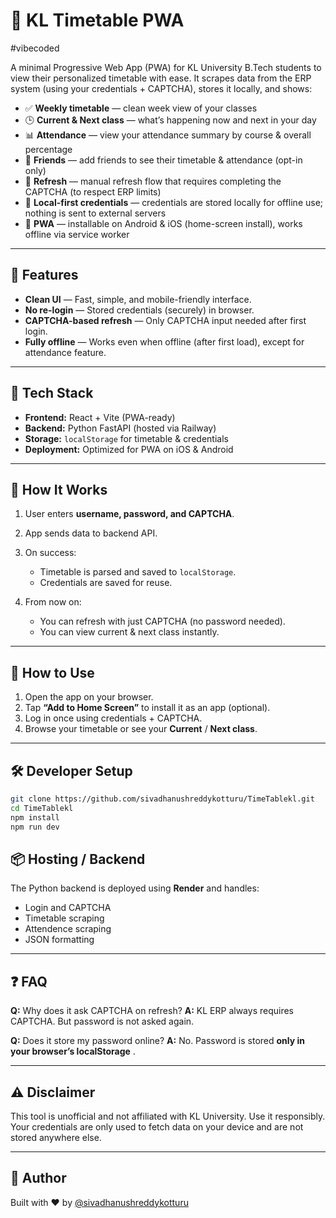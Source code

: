 

# 📅 KL Timetable PWA
#vibecoded

A minimal Progressive Web App (PWA) for KL University B.Tech students to view their personalized timetable with ease. It scrapes data from the ERP system (using your credentials + CAPTCHA), stores it locally, and shows:

- ✅ **Weekly timetable** — clean week view of your classes  
- 🕒 **Current & Next class** — what’s happening now and next in your day  
- 📊 **Attendance** — view your attendance summary by course & overall percentage  
- 👥 **Friends** — add friends to see their timetable & attendance (opt-in only)  
- 🔁 **Refresh** — manual refresh flow that requires completing the CAPTCHA (to respect ERP limits)  
- 🔐 **Local-first credentials** — credentials are stored locally for offline use; nothing is sent to external servers  
- 📱 **PWA** — installable on Android & iOS (home-screen install), works offline via service worker

---

## 🔧 Features

* **Clean UI** — Fast, simple, and mobile-friendly interface.
* **No re-login** — Stored credentials (securely) in browser.
* **CAPTCHA-based refresh** — Only CAPTCHA input needed after first login.
* **Fully offline** — Works even when offline (after first load), except for attendance feature.

---

## 🚀 Tech Stack

* **Frontend:** React + Vite (PWA-ready)
* **Backend:** Python FastAPI (hosted via Railway)
* **Storage:** `localStorage` for timetable & credentials
* **Deployment:** Optimized for PWA on iOS & Android

---

## 🔐 How It Works

1. User enters **username, password, and CAPTCHA**.
2. App sends data to backend API.
3. On success:

   * Timetable is parsed and saved to `localStorage`.
   * Credentials are saved for reuse.
4. From now on:

   * You can refresh with just CAPTCHA (no password needed).
   * You can view current & next class instantly.

---

## 📱 How to Use

1. Open the app on your browser.
2. Tap **“Add to Home Screen”** to install it as an app (optional).
3. Log in once using credentials + CAPTCHA.
4. Browse your timetable or see your **Current** / **Next class**.

---

## 🛠 Developer Setup

```bash
git clone https://github.com/sivadhanushreddykotturu/TimeTablekl.git
cd TimeTablekl
npm install
npm run dev
```




## 📦 Hosting / Backend

The Python backend is deployed using **Render** and handles:

* Login and CAPTCHA
* Timetable scraping
* Attendence scraping
* JSON formatting

---

## ❓ FAQ

**Q:** Why does it ask CAPTCHA on refresh?
**A:** KL ERP always requires CAPTCHA. But password is not asked again.

**Q:** Does it store my password online?
**A:** No. Password is stored **only in your browser’s localStorage** .


---

## ⚠️ Disclaimer

This tool is unofficial and not affiliated with KL University. Use it responsibly. Your credentials are only used to fetch data on your device and are not stored anywhere else.

---

## 🙌 Author

Built with ❤️ by [@sivadhanushreddykotturu](https://github.com/sivadhanushreddykotturu)

